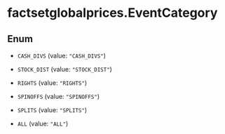 # factsetglobalprices.EventCategory

## Enum


* `CASH_DIVS` (value: `"CASH_DIVS"`)

* `STOCK_DIST` (value: `"STOCK_DIST"`)

* `RIGHTS` (value: `"RIGHTS"`)

* `SPINOFFS` (value: `"SPINOFFS"`)

* `SPLITS` (value: `"SPLITS"`)

* `ALL` (value: `"ALL"`)


